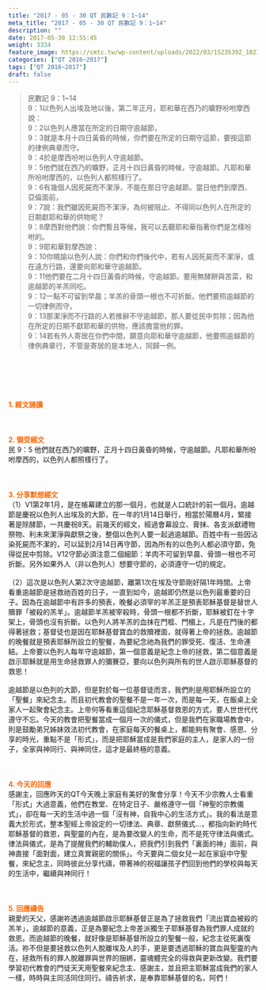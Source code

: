 ```yaml
---
title: "2017 - 05 - 30 QT 民數記 9：1~14"
meta_title: "2017 - 05 - 30 QT 民數記 9：1~14"
description: ""
date: 2017-05-30 12:55:45
weight: 3334
feature_image: https://cmtc.tw/wp-content/uploads/2022/03/15235392_10211799862337740_180693556567566654_o-1.webp
categories: ["QT 2016~2017"]
tags: ["QT 2016~2017"]
draft: false
---
```


<blockquote>民數記 9：1~14<br />
9：1以色列人出埃及地以後，第二年正月，耶和華在西乃的曠野吩咐摩西說：<br />
9：2以色列人應當在所定的日期守逾越節，<br />
9：3就是本月十四日黃昏的時候，你們要在所定的日期守這節，要按這節的律例典章而守。<br />
9：4於是摩西吩咐以色列人守逾越節。<br />
9：5他們就在西乃的曠野，正月十四日黃昏的時候，守逾越節。凡耶和華所吩咐摩西的，以色列人都照樣行了。<br />
9：6有幾個人因死屍而不潔淨，不能在那日守逾越節。當日他們到摩西、亞倫面前，<br />
9：7說：我們雖因死屍而不潔淨，為何被阻止、不得同以色列人在所定的日期獻耶和華的供物呢？<br />
9：8摩西對他們說：你們暫且等候，我可以去聽耶和華指著你們是怎樣吩咐的。<br />
9：9耶和華對摩西說：<br />
9：10你曉諭以色列人說：你們和你們後代中，若有人因死屍而不潔淨，或在遠方行路，還要向耶和華守逾越節。<br />
9：11他們要在二月十四日黃昏的時候，守逾越節。要用無酵餅與苦菜，和逾越節的羊羔同吃。<br />
9：12一點不可留到早晨；羊羔的骨頭一根也不可折斷。他們要照逾越節的一切律例而守。<br />
9：13那潔淨而不行路的人若推辭不守逾越節，那人要從民中剪除；因為他在所定的日期不獻耶和華的供物，應該擔當他的罪。<br />
9：14若有外人寄居在你們中間，願意向耶和華守逾越節，他要照逾越節的律例典章行，不管是寄居的是本地人，同歸一例。</blockquote><br />
&nbsp;<br />
<br />
&nbsp;<br />
<br />
<span style="color: #ff6600;"><strong>1. </strong><strong>經文誦讀</strong></span><br />
<br />
<span style="color: #ff6600;"><strong> </strong></span><br />
<br />
<span style="color: #ff6600;"><strong>2. </strong><strong>領受經文<br />
</strong></span>民 9：5 他們就在西乃的曠野，正月十四日黃昏的時候，守逾越節。凡耶和華所吩咐摩西的，以色列人都照樣行了。<br />
<br />
&nbsp;<br />
<br />
<span style="color: #ff6600;"><strong>3. 分享默想經文<br />
</strong></span>（1）V1第2年1月，是在帳幕建立的那一個月，也就是人口統計的前一個月。逾越節是慶祝以色列人出埃及的大節，在一年的1月14日舉行，相當於陽曆4月，緊接著是除酵節，一共慶祝8天。前幾天的經文，經過會幕設立、膏抹、各支派獻禮物祭物、利未來潔淨與獻祭之後，整個以色列人要一起過逾越節。百姓中有一些因沾染死屍而不潔的，可以延到2月14日再守節，因為所有的以色列人都必須守節，免得從民中剪除。V12守節必須注意二個細節：羊肉不可留到早晨、骨頭一根也不可折斷。另外如果外人（非以色列人）想要守節的，必須遵守一切的規定。<br />
<br />
（2）這次是以色列人第2次守逾越節，離第1次在埃及守節剛好隔1年時間。上帝看重逾越節是拯救祂百姓的日子，一直到如今，逾越即仍然是以色列最重要的日子。因為在逾越節中有許多的預表，晚餐必須宰的羊羔正是預表耶穌基督是替世人贖罪「被殺的羔羊」。逾越節羊羔被宰殺時，骨頭一根都不折斷，耶穌被釘在十字架上，骨頭也沒有折斷。以色列人將羊羔的血抹在門框、門楣上，凡是在門後的都得著拯救；基督徒也是因在耶穌基督寶血的救贖裡面，就得著上帝的拯救。逾越節的晚餐就是預表耶穌所設立的聖餐，為要紀念祂為我們的罪受死、復活、生命連結。上帝要以色列人每年守逾越節，第一個意義是紀念上帝的拯救，第二個意義是啟示耶穌就是用生命拯救罪人的彌賽亞，要向以色列與所有的世人啟示耶穌基督的救恩！<br />
<br />
逾越節是以色列的大節，但是對於每一位基督徒而言，我們則是用耶穌所設立的「聖餐」來紀念主。而且初代教會的聖餐不是一年一次，而是每一天，在飯桌上全家人一起聚會紀念主。上帝何等看重這個紀念耶穌基督救恩的方式，要人世世代代遵守不忘。今天的教會把聖餐當成一個月一次的儀式，但是我們在家職場教會中，則是鼓勵弟兄姊妹效法初代教會，在家庭每天的餐桌上，都能夠有聚會、感恩、分享的時光，重點不是「形式」，而是把耶穌當成是我們家庭的主人，是家人的一份子，全家與神同行、與神同住，這才是最終極的意義。<br />
<br />
&nbsp;<br />
<br />
<span style="color: #ff6600;"><strong>4. 今天的回應<br />
</strong></span>感謝主，回應昨天的QT今天晚上家庭有美好的聚會分享！今天不少宗教人士看重「形式」大過意義，他們在教堂、在特定日子、嚴格遵守一個「神聖的宗教儀式」，卻在每一天的生活中過一個「沒有神，自我中心的生活方式」。我的看法是意義大於形式，整本聖經上帝設定的一切律法、典章、獻祭儀式…，都指向新約時代耶穌基督的救恩，與聖靈的內在，是為要改變人的生命，而不是死守律法與儀式。律法與儀式，是為了提醒我們的輔助僕人，把我們引到我們「裏面的神」面前，與神直接「面對面，建立真實親密的關係」。今天要與二個女兒一起在家庭中守聖餐，來紀念主，同時彼此分享代禱，帶著神的祝福讓孩子們回到他們的學校與每天的生活中，繼續與神同行！<br />
<br />
&nbsp;<br />
<br />
<span style="color: #ff6600;"><strong>5. 回應禱告<br />
</strong></span>親愛的天父，感謝祢透過逾越節啟示耶穌基督正是為了拯救我們「流出寶血被殺的羔羊」，逾越節的意義，正是為要紀念上帝差派獨生子耶穌基督為我們罪人成就的救恩。而逾越節的晚餐，就好像是耶穌基督所設立的聖餐一般，紀念主從死裏復活。祢不但是要拯救以色列人脫離埃及人的手，更是要透過耶穌的寶血與聖靈的內在，拯救所有的罪人脫離罪與世界的捆綁，靈魂體完全的得救與更新改變。我們要學習初代教會的門徒天天用聖餐來紀念主、感謝主，並且把主耶穌當成我們的家人一樣，時時與主同活同住同行。禱告祈求，是奉靠耶穌基督的名，阿們！
        